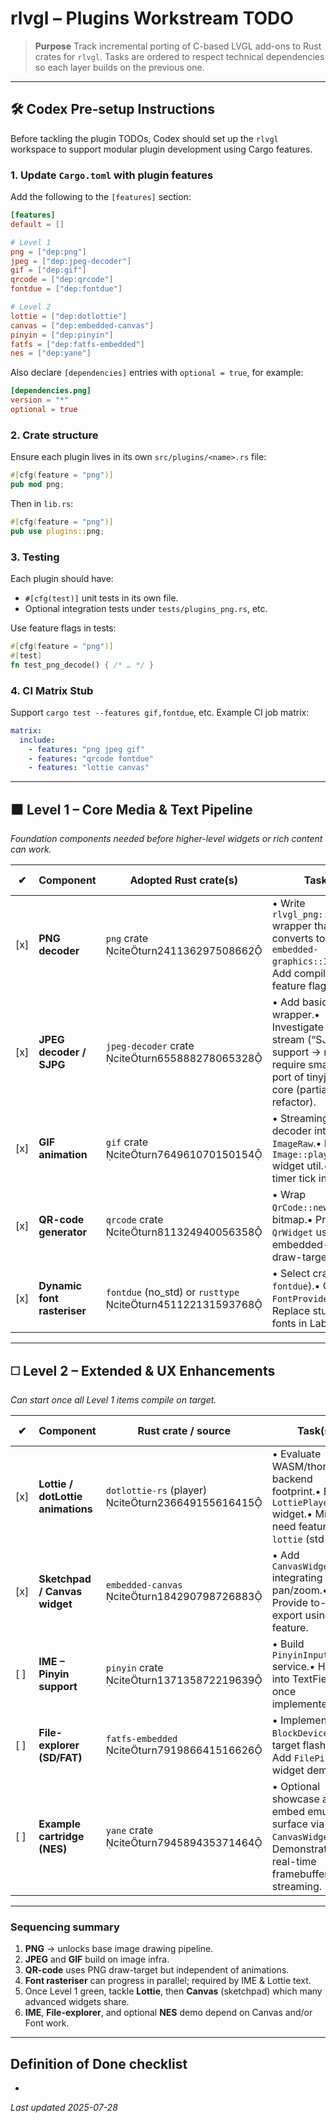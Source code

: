 # rlvgl – Plugins Workstream TODO

> **Purpose**  Track incremental porting of C-based LVGL add-ons to Rust crates for `rlvgl`.  Tasks are ordered to respect technical dependencies so each layer builds on the previous one.

---

## 🛠️ Codex Pre‑setup Instructions

Before tackling the plugin TODOs, Codex should set up the `rlvgl` workspace to support modular plugin development using Cargo features.

### 1. Update `Cargo.toml` with plugin features

Add the following to the `[features]` section:

```toml
[features]
default = []

# Level 1
png = ["dep:png"]
jpeg = ["dep:jpeg-decoder"]
gif = ["dep:gif"]
qrcode = ["dep:qrcode"]
fontdue = ["dep:fontdue"]

# Level 2
lottie = ["dep:dotlottie"]
canvas = ["dep:embedded-canvas"]
pinyin = ["dep:pinyin"]
fatfs = ["dep:fatfs-embedded"]
nes = ["dep:yane"]
```

Also declare `[dependencies]` entries with `optional = true`, for example:

```toml
[dependencies.png]
version = "*"
optional = true
```

### 2. Crate structure

Ensure each plugin lives in its own `src/plugins/<name>.rs` file:

```rust
#[cfg(feature = "png")]
pub mod png;
```

Then in `lib.rs`:

```rust
#[cfg(feature = "png")]
pub use plugins::png;
```

### 3. Testing

Each plugin should have:

- `#[cfg(test)]` unit tests in its own file.
- Optional integration tests under `tests/plugins_png.rs`, etc.

Use feature flags in tests:

```rust
#[cfg(feature = "png")]
#[test]
fn test_png_decode() { /* … */ }
```

### 4. CI Matrix Stub

Support `cargo test --features gif,fontdue`, etc. Example CI job matrix:

```yaml
matrix:
  include:
    - features: "png jpeg gif"
    - features: "qrcode fontdue"
    - features: "lottie canvas"
```

---

## ⬛ Level 1 – Core Media & Text Pipeline

*Foundation components needed before higher-level widgets or rich content can work.*

| ✔︎  | Component                   | Adopted Rust crate(s)                                        | Task(s)                                                                                                                                      | Depends on |
| --- | --------------------------- | ------------------------------------------------------------ | -------------------------------------------------------------------------------------------------------------------------------------------- | ---------- |
| [x] | **PNG decoder**             | `png` crate citeturn241136297508662                       | • Write `rlvgl_png::decode()` wrapper that converts to `embedded-graphics::ImageRaw`.• Add compile-time feature flag `png`.                  | –          |
| [x] | **JPEG decoder / SJPG**     | `jpeg-decoder` crate citeturn655888278065328              | • Add basic JPEG wrapper.• Investigate tiled‐stream (“SJPG”) support → may require small fork or port of tinyjpeg C core (partial refactor). | PNG        |
| [x] | **GIF animation**           | `gif` crate citeturn764961070150154                       | • Streaming frame decoder into `ImageRaw`.• Expose `Image::play()` widget util.• Needs timer tick integration.                               | PNG        |
| [x] | **QR-code generator**       | `qrcode` crate citeturn811324940056358                    | • Wrap `QrCode::new()` → bitmap.• Provide `QrWidget` using embedded-graphics draw-target.                                                    | PNG        |
| [x] | **Dynamic font rasteriser** | `fontdue` (no\_std) or `rusttype` citeturn451122131593768 | • Select crate (pref `fontdue`).• Create `FontProvider` trait.• Replace stub bitmap fonts in Label/Text.                                     | –          |

---

## ◻️ Level 2 – Extended & UX Enhancements

*Can start once all Level 1 items compile on target.*

| ✔︎  | Component                         | Rust crate / source                                | Task(s)                                                                                                                | Depends on |
| --- | --------------------------------- | -------------------------------------------------- | ---------------------------------------------------------------------------------------------------------------------- | ---------- |
| [x] | **Lottie / dotLottie animations** | `dotlottie-rs` (player) citeturn236649155616415 | • Evaluate WASM/thorvg backend footprint.• Expose `LottiePlayer` widget.• Might need feature gate `lottie` (std-only). | GIF, Font  |
| [x] | **Sketchpad / Canvas widget**     | `embedded-canvas` citeturn184290798726883       | • Add `CanvasWidget` integrating pan/zoom.• Provide to-PNG export using PNG feature.                                   | PNG        |
| [ ] | **IME – Pinyin support**          | `pinyin` crate citeturn137135872219639          | • Build `PinyinInputMethod` service.• Hook into TextField once implemented.                                            | Font       |
| [ ] | **File-explorer (SD/FAT)**        | `fatfs-embedded` citeturn791986641516626        | • Implement `BlockDevice` for target flash/SD.• Add `FilePicker` widget demo.                                          | Canvas     |
| [ ] | **Example cartridge (NES)**       | `yane` crate citeturn794589435371464            | • Optional showcase app; embed emulator surface via `CanvasWidget`.• Demonstrates real-time framebuffer streaming.     | Canvas     |

---

### Sequencing summary

1. **PNG** → unlocks base image drawing pipeline.
2. **JPEG** and **GIF** build on image infra.
3. **QR-code** uses PNG draw-target but independent of animations.
4. **Font rasteriser** can progress in parallel; required by IME & Lottie text.
5. Once Level 1 green, tackle **Lottie**, then **Canvas** (sketchpad) which many advanced widgets share.
6. **IME**, **File-explorer**, and optional **NES** demo depend on Canvas and/or Font work.

---

## Definition of Done checklist

-

*Last updated 2025-07-28*


